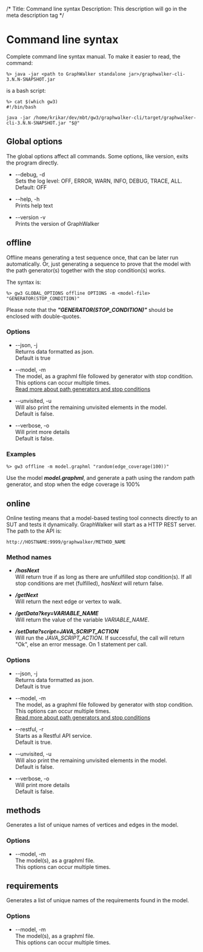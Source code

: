 /*
Title: Command line syntax
Description: This description will go in the meta description tag
*/

# Command line syntax

Complete command line syntax manual. To make it easier to read, the command:
~~~
%> java -jar <path to GraphWalker standalone jar>/graphwalker-cli-3.N.N-SNAPSHOT.jar
~~~
is a bash script:
~~~
%> cat $(which gw3)
#!/bin/bash

java -jar /home/krikar/dev/mbt/gw3/graphwalker-cli/target/graphwalker-cli-3.N.N-SNAPSHOT.jar "$@"
~~~

## Global options

The global options affect all commands. Some options, like version, exits the program directly.

* --debug, -d<br>
Sets the log level: OFF, ERROR, WARN, INFO, DEBUG, TRACE, ALL.
Default: OFF<br>

* --help, -h<br>
Prints help text

* --version -v<br>
Prints the version of GraphWalker

## offline

Offline means generating a test sequence once, that can be later run automatically. Or, just generating a sequence to prove that the model with the path generator(s) together with the stop condition(s) works.

The syntax is:
~~~
%> gw3 GLOBAL_OPTIONS offline OPTIONS -m <model-file> "GENERATOR(STOP_CONDITION)"
~~~
Please note that the ***"GENERATOR(STOP_CONDITION)"*** should be enclosed with double-quotes.

### Options

* --json, -j<br>
Returns data formatted as json.<br>
Default is true

* --model, -m <br>
The model, as a graphml file followed by generator with stop condition.<br>
This options can occur multiple times.<br>
[Read more about path generators and stop conditions](/docs/path_generators_and_stop_conditions)

* --unvisited, -u<br>
Will also print the remaining unvisited elements in the model.<br>
Default is false.

* --verbose, -o<br>
Will print more details<br>
Default is false.

### Examples

~~~
%> gw3 offline -m model.graphml "random(edge_coverage(100))"
~~~
Use the model ***model.graphml***, and generate a path using the random path generator, and stop when the edge coverage is 100%


## online

Online testing means that a model-based testing tool connects directly to an SUT and tests it dynamically. GraphWalker will start as a HTTP REST server. The path to the API is:
~~~
http://HOSTNAME:9999/graphwalker/METHOD_NAME
~~~

### Method names

* ***/hasNext***<br>
Will return true if as long as there are unfulfilled stop condition(s). If all stop conditions are met (fulfilled), *hasNext* will return false.

* ***/getNext***<br>
Will return the next edge or vertex to walk.

* ***/getData?key=VARIABLE_NAME***<br>
Will return the value of the variable *VARIABLE_NAME*.

* ***/setData?script=JAVA_SCRIPT_ACTION***<br>
Will run the *JAVA_SCRIPT_ACTION*. If successful, the call will return "Ok", else an error message. On 1 statement per call.


### Options

* --json, -j<br>
Returns data formatted as json.<br>
Default is true

* --model, -m <br>
The model, as a graphml file followed by generator with stop condition.<br>
This options can occur multiple times.<br>
[Read more about path generators and stop conditions](/docs/path_generators_and_stop_conditions)

* --restful, -r<br>
Starts as a Restful API service.<br>
Default is true.

* --unvisited, -u<br>
Will also print the remaining unvisited elements in the model.<br>
Default is false.

* --verbose, -o<br>
Will print more details<br>
Default is false.

## methods

Generates a list of unique names of vertices and edges in the model.

### Options

* --model, -m <br>
The model(s), as a graphml file.<br>
This options can occur multiple times.

## requirements

Generates a list of unique names of the requirements found in the model.

### Options

* --model, -m <br>
The model(s), as a graphml file.<br>
This options can occur multiple times.

